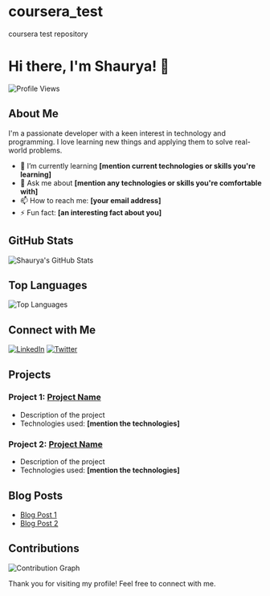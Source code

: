 # coursera_test
coursera test repository

# Hi there, I'm Shaurya! 👋

![Profile Views](https://komarev.com/ghpvc/?username=Shaurya2002in&color=blue)

## About Me

I'm a passionate developer with a keen interest in technology and programming. I love learning new things and applying them to solve real-world problems.

- 🌱 I’m currently learning **[mention current technologies or skills you're learning]**
- 💬 Ask me about **[mention any technologies or skills you're comfortable with]**
- 📫 How to reach me: **[your email address]**
- ⚡ Fun fact: **[an interesting fact about you]**

## GitHub Stats

![Shaurya's GitHub Stats](https://github-readme-stats.vercel.app/api?username=Shaurya2002in&show_icons=true&theme=radical)

## Top Languages

![Top Languages](https://github-readme-stats.vercel.app/api/top-langs/?username=Shaurya2002in&layout=compact&theme=radical)

## Connect with Me

[![LinkedIn](https://img.shields.io/badge/LinkedIn-Connect-blue)](https://www.linkedin.com/in/your-linkedin-profile)
[![Twitter](https://img.shields.io/badge/Twitter-Follow-blue)](https://twitter.com/your-twitter-handle)

## Projects

### Project 1: [Project Name](https://github.com/Shaurya2002in/project-repo)
- Description of the project
- Technologies used: **[mention the technologies]**

### Project 2: [Project Name](https://github.com/Shaurya2002in/project-repo)
- Description of the project
- Technologies used: **[mention the technologies]**

## Blog Posts

- [Blog Post 1](https://your-blog-link.com)
- [Blog Post 2](https://your-blog-link.com)

## Contributions

![Contribution Graph](https://activity-graph.herokuapp.com/graph?username=Shaurya2002in&theme=react-dark&hide_border=true&area=true)

Thank you for visiting my profile! Feel free to connect with me.
